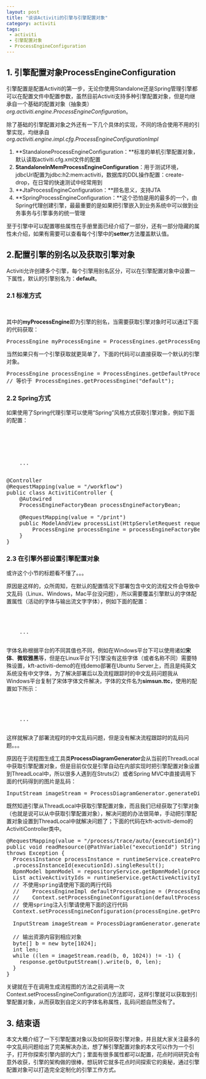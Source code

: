 ```yaml
---
layout: post
title: "谈谈Activiti的引擎与引擎配置对象"
category: activiti
tags: 
 - activiti
 - 引擎配置对象
 - ProcessEngineConfiguration
---
```


## 1. 引擎配置对象ProcessEngineConfiguration

引擎配置是配置Activiti的第一步，无论你使用Standalone还是Spring管理引擎都可以在配置文件中配置参数，虽然目前Activiti支持多种引擎配置对象，但是均继承自一个基础的配置对象（抽象类）*org.activiti.engine.ProcessEngineConfiguration*。

除了基础的引擎配置对象之外还有一下几个具体的实现，不同的场合使用不用的引擎实现，均继承自*org.activiti.engine.impl.cfg.ProcessEngineConfigurationImpl*

1. **StandaloneProcessEngineConfiguration：**标准的单机引擎配置对象，默认读取activiti.cfg.xml文件的配置
2. **StandaloneInMemProcessEngineConfiguration**：用于测试环境，jdbcUrl配置为jdbc:h2:mem:activiti，数据库的DDL操作配置：create-drop，在日常的快速测试中经常用到
3. **JtaProcessEngineConfiguration：**顾名思义，支持JTA
4. **SpringProcessEngineConfiguration：**这个恐怕是用的最多的一个，由Spring代理创建引擎，最最重要的是如果把引擎嵌入到业务系统中可以做到业务事务与引擎事务的统一管理

至于引擎中可以配置哪些属性在手册里面已经介绍了一部分，还有一部分隐藏的属性未介绍，如果有需要可以查看每个引擎中的**setter**方法覆盖默认值。

## 2.配置引擎的别名以及获取引擎对象

Activiti允许创建多个引擎，每个引擎用别名区分，可以在引擎配置对象中设置一下属性，默认的引擎别名为：**default**。

### 2.1 标准方式

<pre class="brush:xml">
<property name="processEngineName" value="myProcessEngine"></property>
</pre>
其中的**myProcessEngine**即为引擎的别名，当需要获取引擎对象时可以通过下面的代码获取：

<pre class="brush:java">
ProcessEngine myProcessEngine = ProcessEngines.getProcessEngine("myProcessEngine");
</pre>

当然如果只有一个引擎获取就更简单了，下面的代码可以直接获取一个默认的引擎对象。
<pre class="brush:java">
ProcessEngine processEngine = ProcessEngines.getDefaultProcessEngine();
// 等价于 ProcessEngines.getProcessEngine("default");
</pre>

### 2.2 Spring方式

如果使用了Spring代理引擎可以使用“Spring”风格方式获取引擎对象，例如下面的配置：
<pre class="brush:xml">
<bean id="processEngineConfiguration" class="org.activiti.spring.SpringProcessEngineConfiguration">
	<property name="dataSource" ref="dataSource"></property>
    <property name="transactionManager" ref="transactionManager"></property>
    <property name="databaseSchemaUpdate" value="true"></property>
    <property name="jobExecutorActivate" value="false"></property>
    ...
</bean>
</pre>

<pre class="brush:java">
@Controller
@RequestMapping(value = "/workflow")
public class ActivitiController {
	@Autowired
	ProcessEngineFactoryBean processEngineFactoryBean;
	
	@RequestMapping(value = "/print")
  	public ModelAndView processList(HttpServletRequest request) {
  		ProcessEngine processEngine = processEngineFactoryBean.getObject();
  	}
}
</pre>

### 2.3 在引擎外部设置引擎配置对象

或许这个小节的标题看不懂了。。。

原因是这样的，众所周知，在默认的配置情况下部署包含中文的流程文件会导致中文乱码（Linux、Windows，Mac平台没问题），所以需要覆盖引擎默认的字体配置属性（活动的字体与输出流文字字体），例如下面的配置：
<pre class="brush:xml">
<bean id="processEngineConfiguration" class="org.activiti.spring.SpringProcessEngineConfiguration">
	<property name="activityFontName" value="宋体"></property>
    <property name="labelFontName" value="宋体"></property>
    ...
</bean>
</pre>
字体名称根据平台的不同其值也不同，例如在Windows平台下可以使用诸如**宋体**、**微软雅黑**等，但是在Linux平台下引擎没有这些字体（或者名称不同）需要特殊设置，kft-activiti-demo的在线demo部署在Ubuntu Server上，而且是纯英文系统没有中文字体，为了解决部署后以及流程跟踪时的中文乱码问题我从Windows平台复制了宋体字体文件解决，字体的文件名为**simsun.ttc**，使用的配置如下所示：
<pre class="brush:xml">
<bean id="processEngineConfiguration" class="org.activiti.spring.SpringProcessEngineConfiguration">
	<property name="activityFontName" value="simsun"></property>
    <property name="labelFontName" value="simsun"></property>
    ...
</bean>
</pre>

这样就解决了部署流程时的中文乱码问题，但是没有解决流程跟踪时的乱码问题。。。

原因在于流程图生成工具类**ProcessDiagramGenerator**会从当前的ThreadLocal中获取引擎配置对象，但是目前仅仅是引擎自动在内部实现时把引擎配置对象设置到ThreadLocal中，所以很多人遇到在Struts(2）或者Spring MVC中直接调用下面的代码得到的图片是乱码：
<pre class="brush:java">
InputStream imageStream = ProcessDiagramGenerator.generateDiagram(bpmnModel, "png", activeActivityIds);
</pre>

既然知道引擎从ThreadLocal中获取引擎配置对象，而且我们已经获取了引擎对象（也就是说可以从中获取引擎配置对象），解决问题的办法很简单，手动把引擎配置对象设置到ThreadLocal中就解决问题了；下面的代码在kft-activiti-demo的ActivitiController类中。
<pre class="brush:java">
@RequestMapping(value = "/process/trace/auto/{executionId}")
public void readResource(@PathVariable("executionId") String executionId, HttpServletResponse response)
throws Exception {
  ProcessInstance processInstance = runtimeService.createProcessInstanceQuery()
  .processInstanceId(executionId).singleResult();
  BpmnModel bpmnModel = repositoryService.getBpmnModel(processInstance.getProcessDefinitionId());
  List<String> activeActivityIds = runtimeService.getActiveActivityIds(executionId);
  // 不使用spring请使用下面的两行代码
  //    ProcessEngineImpl defaultProcessEngine = (ProcessEngineImpl) ProcessEngines.getDefaultProcessEngine();
  //    Context.setProcessEngineConfiguration(defaultProcessEngine.getProcessEngineConfiguration());
  // 使用spring注入引擎请使用下面的这行代码
  Context.setProcessEngineConfiguration(processEngine.getProcessEngineConfiguration());

  InputStream imageStream = ProcessDiagramGenerator.generateDiagram(bpmnModel, "png", activeActivityIds);

  // 输出资源内容到相应对象
  byte[] b = new byte[1024];
  int len;
  while ((len = imageStream.read(b, 0, 1024)) != -1) {
    response.getOutputStream().write(b, 0, len);
  }
}
</pre>

关键就在于在调用生成流程图的方法之前调用一次Context.setProcessEngineConfiguration()方法即可，这样引擎就可以获取到引擎配置对象，从而获取到自定义的字体名称属性，乱码问题自然没有了。

## 3. 结束语

本文大概介绍了一下引擎配置对象以及如何获取引擎对象，并且就大家关注最多的中文乱码问题给出了完美解决办法，想了解引擎配置对象的本文可以作为一个引子，打开你探索引擎内部的大门；里面有很多属性都可以配置，花点时间研究会有意外收获，引擎的架构做的很棒，想玩转它就多花点时间探索它的奥秘，通过引擎配置对象可以打造完全定制化的引擎工作方式。
